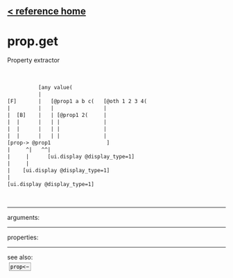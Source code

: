 [< reference home](ceammc_lib.html)
---

# prop.get


Property extractor

```


          [any value(
          |
[F]       |   [@prop1 a b c(   [@oth 1 2 3 4(
|         |   |                |
|  [B]    |   | [@prop1 2(     |
|  |      |   | |              |
|  |      |   | |              |
|  |      |   | |              |
[prop-> @prop1                  ]
|     ^|   ^^|
|     |      [ui.display @display_type=1]
|     |
|    [ui.display @display_type=1]
|
[ui.display @display_type=1]

            
```

---
arguments:


---
properties:


---
see also:<br>
[![prop&lt;-](img/object_prop&lt;-.png)](prop<-.html)
